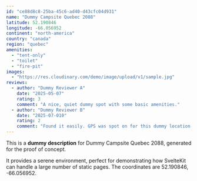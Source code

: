 ```yaml
---
id: "ce88d8c8-25ba-45c6-ad40-d43cfc04d931"
name: "Dummy Campsite Quebec 2088"
latitude: 52.190846
longitude: -66.056952
continent: "north-america"
country: "canada"
region: "quebec"
amenities:
  - "tent-only"
  - "toilet"
  - "fire-pit"
images:
  - "https://res.cloudinary.com/demo/image/upload/v1/sample.jpg"
reviews:
  - author: "Dummy Reviewer A"
    date: "2025-05-07"
    rating: 3
    comment: "A nice, quiet dummy spot with some basic amenities."
  - author: "Dummy Reviewer B"
    date: "2025-07-010"
    rating: 2
    comment: "Found it easily. GPS was spot on for this dummy location."
---
```


This is a **dummy description** for Dummy Campsite Quebec 2088, generated for the proof of concept.

It provides a serene environment, perfect for demonstrating how SvelteKit can handle a large number of static pages. The coordinates are 52.190846, -66.056952.
